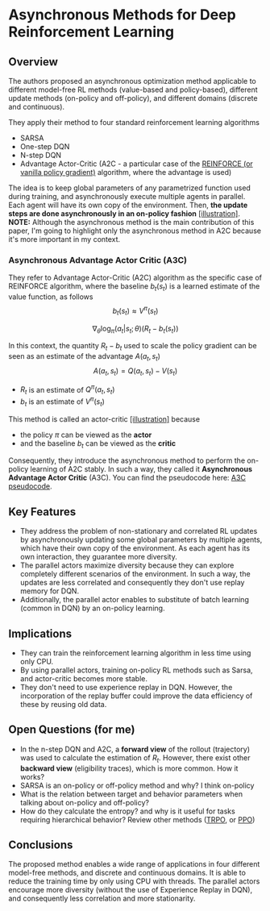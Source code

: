 # Asynchronous Methods for Deep Reinforcement Learning

## Overview

The authors proposed an asynchronous optimization method applicable to different model-free RL methods (value-based and policy-based), different update methods (on-policy and off-policy), and different domains (discrete and continuous).

They apply their method to four standard reinforcement learning algorithms

- SARSA
- One-step DQN
- N-step DQN
- Advantage Actor-Critic (A2C - a particular case of the [REINFORCE (or vanilla policy gradient)](https://spinningup.openai.com/en/latest/spinningup/rl_intro3.html) algorithm, where the advantage is used)
    
The idea is to keep global parameters of any parametrized function used during training, and asynchronously execute multiple agents in parallel. Each agent will have its own copy of the environment. Then, **the update steps are done asynchronously in an on-policy fashion** [[illustration]](../assets/asynchronous.jpg).
**NOTE:** Although the asynchronous method is the main contribution of this paper, I'm going to highlight only the asynchronous method in A2C because it's more important in my context.

### Asynchronous Advantage Actor Critic (A3C)

They refer to Advantage Actor-Critic (A2C) algorithm as the specific case of REINFORCE algorithm, where the baseline $b_t(s_t)$ is a learned estimate of the value function, as follows
$$b_t(s_t) \approx V^{\pi}(s_t)$$

$$\nabla_{\theta}\text{log}_{\pi}(a_t|s_t; \theta)(R_t - b_t(s_t))$$

In this context, the quantity $R_t - b_t$ used to scale the policy gradient can be seen as an estimate of the advantage $A(a_t,s_t)$
$$A(a_t,s_t) = Q(a_t,s_t) - V(s_t)$$

- $R_t$ is an estimate of $Q^{\pi}(a_t, s_t)$
- $b_t$ is an estimate of $V^{\pi}(s_t)$

This method is called an actor-critic [[illustration]](../assets/actor-critic.jpg) because
- the policy $\pi$ can be viewed as the **actor**
- and the baseline $b_t$ can be viewed as the **critic**

Consequently, they introduce the asynchronous method to perform the on-policy learning of A2C stably. In such a way, they called it **Asynchronous Advantage Actor Critic** (A3C). You can find the pseudocode here: [A3C pseudocode](../assets/A3C_pseudocode.png).

## Key Features
- They address the problem of non-stationary and correlated RL updates by asynchronously updating some global parameters by multiple agents, which have their own copy of the environment. As each agent has its own interaction, they guarantee more diversity.
- The parallel actors maximize diversity because they can explore completely different scenarios of the environment. In such a way, the updates are less correlated and consequently they don't use replay memory for DQN.
- Additionally, the parallel actor enables to substitute of batch learning (common in DQN) by an on-policy learning.


## Implications

- They can train the reinforcement learning algorithm in less time using only CPU.
- By using parallel actors, training on-policy RL methods such as Sarsa, and actor-critic becomes more stable.
- They don't need to use experience replay in DQN. However, the incorporation of the replay buffer could improve the data efficiency of these by reusing old data.

## Open Questions (for me)

- In the n-step DQN and A2C, a **forward view** of the rollout (trajectory) was used to calculate the estimation of $R_t$. However, there exist other **backward view** (eligibility traces), which is more common. How it works?
- SARSA is an on-policy or off-policy method and why? I think on-policy
- What is the relation between target and behavior parameters when talking about on-policy and off-policy?
- How do they calculate the entropy? and why is it useful for tasks requiring hierarchical behavior? Review other methods ([TRPO](https://spinningup.openai.com/en/latest/algorithms/trpo.html), or [PPO](https://spinningup.openai.com/en/latest/algorithms/ppo.html))

## Conclusions

The proposed method enables a wide range of applications in four different model-free methods, and discrete and continuous domains. It is able to reduce the training time by only using CPU with threads. The parallel actors encourage more diversity (without the use of Experience Replay in DQN), and consequently less correlation and more stationarity.
